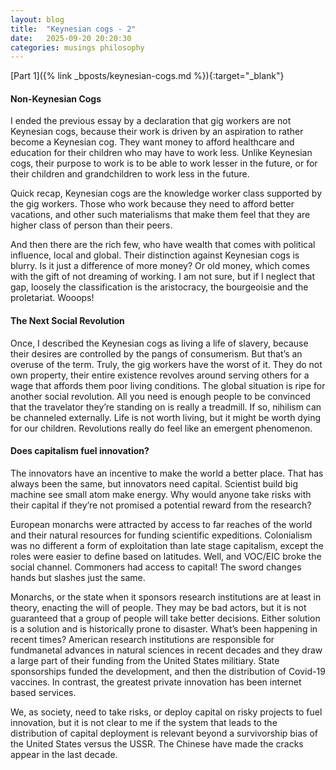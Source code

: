 ```yaml
---
layout: blog
title:  "Keynesian cogs - 2"
date:   2025-09-20 20:20:30
categories: musings philosophy
---
```


[Part 1]({% link _bposts/keynesian-cogs.md %}){:target="_blank"}

#### Non-Keynesian Cogs
I ended the previous essay by a declaration that gig workers are not Keynesian cogs, because their work is driven by an aspiration to rather become a Keynesian cog. They want money to afford healthcare and education for their children who may have to work less. Unlike Keynesian cogs, their purpose to work is to be able to work lesser in the future, or for their children and grandchildren to work less in the future.

Quick recap, Keynesian cogs are the knowledge worker class supported by the gig workers. Those who work because they need to afford better vacations, and other such materialisms that make them feel that they are higher class of person than their peers.

And then there are the rich few, who have wealth that comes with political influence, local and global. Their distinction against Keynesian cogs is blurry. Is it just a difference of more money? Or old money, which comes with the gift of not dreaming of working. I am not sure, but if I neglect that gap, loosely the classification is the aristocracy, the bourgeoisie and the proletariat. Wooops! 

#### The Next Social Revolution
Once, I described the Keynesian cogs as living a life of slavery, because their desires are controlled by the pangs of consumerism. But that’s an overuse of the term. Truly, the gig workers have the worst of it. They do not own property, their entire existence revolves around serving others for a wage that affords them poor living conditions. The global situation is ripe for another social revolution. All you need is enough people to be convinced that the travelator they’re standing on is really a treadmill. If so, nihilism can be channeled externally. Life is not worth living, but it might be worth dying for our children. Revolutions really do feel like an emergent phenomenon.

#### Does capitalism fuel innovation?
The innovators have an incentive to make the world a better place. That has always been the same, but innovators need capital. Scientist build big machine see small atom make energy. Why would anyone take risks with their capital if they’re not promised a potential reward from the research?

European monarchs were attracted by access to far reaches of the world and their natural resources for funding scientific expeditions. Colonialism was no different a form of exploitation than late stage capitalism, except the roles were easier to define based on latitudes. Well, and VOC/EIC broke the social channel. Commoners had access to capital! The sword changes hands but slashes just the same.

Monarchs, or the state when it sponsors research institutions are at least in theory, enacting the will of people. They may be bad actors, but it is not guaranteed that a group of people will take better decisions. Either solution is a solution and is historically prone to disaster. What’s been happening in recent times? American research institutions are responsible for fundmanetal advances in natural sciences in recent decades and they draw a large part of their funding from the United States militiary. State sponsorships funded the development, and then the distribution of Covid-19 vaccines. In contrast, the greatest private innovation has been internet based services.

We, as society, need to take risks, or deploy capital on risky projects to fuel innovation, but it is not clear to me if the system that leads to the distribution of capital deployment is relevant beyond a survivorship bias of the United States versus the USSR. The Chinese have made the cracks appear in the last decade.
